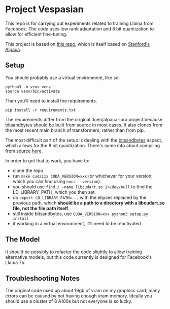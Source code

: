 # Project Vespasian

This repo is for carrying out experiments related to training Llama from Facebook. The code uses low rank adaptation and 8 bit quantization to allow for efficient fine-tuning.

This project is based on [this repo](https://github.com/tloen/alpaca-lora), which is itself based on [Stanford's Alpaca](https://github.com/tatsu-lab/stanford_alpaca).

## Setup

You should probably use a virtual environment, like so:

```
python3 -m venv venv
source venv/bin/activate
```

Then you'll need to install the requirements.

```
pip install -r requirements.txt
```

The requirements differ from the original tloen/alpaca-lora project because bitsandbytes should be built from source in most cases. It also clones from the most recent main branch of transformers, rather than from pip.

The most difficult part of the setup is dealing with the [bitsandbytes](https://github.com/TimDettmers/bitsandbytes) aspect, which allows for the 8 bit quantization. There's some info about compiling from source [here](https://github.com/TimDettmers/bitsandbytes/blob/main/compile_from_source.md).

In order to get that to work, you have to:

- clone the repo
- run `make cuda11x CUDA_VERSION=xxx` (or whichever for your version, which you can find using `nvcc --version`).
- you should use `find / -name libcudart.so 2>/dev/null` to find the LD_LIBRARY_PATH, which you then set.
- do `export LD_LIBRARY_PATH=...` with the elipses replaced by the previous path, which **should be a path to a directory with a libcudart.so file, not the file path itself**.
- still inside bitsandbytes, use `CUDA_VERSION=xxx python3 setup.py install`
- if working in a virtual environment, it'll need to be reactivated

## The Model

It should be possibly to refactor the code slightly to allow training alternative models, but this code currently is designed for Facebook's Llama 7b.

## Troubleshooting Notes

The original code used up about 19gb of vram on my graphics card; many errors can be caused by not having enough vram memory. Ideally you should use a cluster of 8 A100s but not everyone is so lucky.
